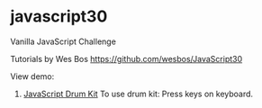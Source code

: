# javascript30
Vanilla JavaScript Challenge

Tutorials by Wes Bos https://github.com/wesbos/JavaScript30

<!-- 1. [JavaScript Drum Kit](https://github.com/ena1/javascript30/blob/master/01-JavaScript-Drum-Kit/index.html) -->
View demo:
1. [JavaScript Drum Kit](https://ena1.github.io/javascript30/01-JavaScript-Drum-Kit/index.html)
    To use drum kit: Press keys on keyboard.
